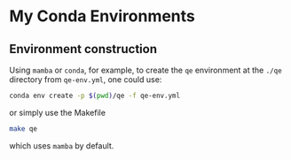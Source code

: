 # My Conda Environments

## Environment construction

Using `mamba` or `conda`, for example, to create the `qe` environment at the `./qe` directory from `qe-env.yml`, one could use:

```sh
conda env create -p $(pwd)/qe -f qe-env.yml
```

or simply use the Makefile

```sh
make qe
```

which uses `mamba` by default.
